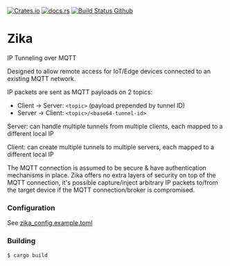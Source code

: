 [![Crates.io](https://img.shields.io/crates/v/zika.svg)](https://crates.io/crates/zika)
[![docs.rs](https://docs.rs/zika/badge.svg)](https://docs.rs/zika)
[![Build Status Github](https://github.com/akiroz/zika/actions/workflows/ci.yaml/badge.svg?branch=master)](https://github.com/akiroz/zika/actions/workflows/ci.yaml)

# Zika

IP Tunneling over MQTT

Designed to allow remote access for IoT/Edge devices connected to an existing MQTT network.

IP packets are sent as MQTT payloads on 2 topics:
- Client -> Server: `<topic>` (payload prepended by tunnel ID)
- Server -> Client: `<topic>/<base64-tunnel-id>`

Server: can handle multiple tunnels from multiple clients, each mapped to a different local IP

Client: can create multiple tunnels to multiple servers, each mapped to a different local IP

The MQTT connection is assumed to be secure & have authentication mechanisms in place.
Zika offers no extra layers of security on top of the MQTT connection,
it's possible capture/inject arbitrary IP packets to/from the target device if the MQTT connection/broker is compromised.

### Configuration

See [zika_config.example.toml](zika_config.example.toml)

### Building

```
$ cargo build
```
